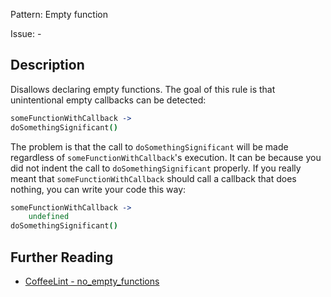 Pattern: Empty function

Issue: -

## Description

Disallows declaring empty functions. The goal of this rule is that unintentional empty callbacks can be detected:

``` coffeescript
someFunctionWithCallback ->
doSomethingSignificant()
```

The problem is that the call to `doSomethingSignificant` will be made regardless of `someFunctionWithCallback`'s execution. It can be because you did not indent the call to `doSomethingSignificant` properly. If you really meant that `someFunctionWithCallback` should call a callback that does nothing, you can write your code this way:

``` coffeescript
someFunctionWithCallback ->
    undefined
doSomethingSignificant()
```

## Further Reading

* [CoffeeLint - no_empty_functions](https://coffeelint.github.io/#options)